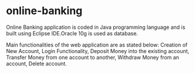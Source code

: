 # online-banking
Online Banking application is coded in Java programming language and is built using Eclipse IDE.Oracle 10g is used as database. 

Main functionalities of the web application are as stated below:
Creation of New Account,
Login Functionality,
Deposit Money into the existing account,
Transfer Money from one account to another,
Withdraw Money from an account,
Delete account.
